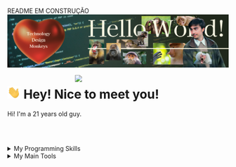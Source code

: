 <!-- START OF PROFILE STACK, DO NOT REMOVE -->
README EM CONSTRUÇÃO
<img alt="banner" src="./assets/images/github-readme-profile-gustavo.png" /> 

<img align="right" src="https://thumbs.gfycat.com/FlashyImpeccableFlatcoatretriever-size_restricted.gif" width="350px">

<div align="left">
   <h1> <img  src="https://raw.githubusercontent.com/ABSphreak/ABSphreak/master/gifs/Hi.gif" width="30px"> Hey! Nice to meet you! </h1>
   <p> Hi! I'm a 21 years old guy.</p>
</div>

<br><br>

<details>
<summary>My Programming Skills</summary>

| **Development** | 💻 **Lenguages** | 🛠 **Frameworks** |
| - | - | - |
| Front-End | <img alt="Nodejs" src="https://img.shields.io/badge/-Nodejs-43853d?style=flat-square&logo=Node.js&logoColor=white" /> <img alt="JavaScript" src="https://img.shields.io/badge/JavaScript-F7DF1E?style=flat-square&logo=javascript&logoColor=black" /> <img alt="TypeScript" src="https://img.shields.io/badge/-TypeScript-007ACC?style=flat-square&logo=typescript&logoColor=white" /> <img alt="html5" src="https://img.shields.io/badge/-HTML5-E34F26?style=flat-square&logo=html5&logoColor=white" />  <img alt="Sass" src="https://img.shields.io/badge/-Sass-CC6699?style=flat-square&logo=sass&logoColor=white" /> <img alt="css3" src="https://img.shields.io/badge/CSS3-1572B6?style=flat-square&logo=css3&logoColor=white" /> | <img alt="angular" src="https://img.shields.io/badge/-Angular-DD0031?style=flat-square&logo=angular&logoColor=white" /> <img alt="React" src="https://img.shields.io/badge/-React-45b8d8?style=flat-square&logo=react&logoColor=white" />| 
| Back-End | <img alt="Java" src="https://img.shields.io/badge/Java-ED8B00?style=flat-square&logo=openjdk&logoColor=white" />  <img alt="c sharp" src="https://img.shields.io/badge/C%23-239120?style=flat-square&logo=c-sharp&logoColor=white" />| <img alt="springboot" src="https://img.shields.io/badge/Spring-6DB33F?style=flat-square&logo=spring&logoColor=white" /> | 
| Database | <img alt="mysql" src="https://img.shields.io/badge/MySQL-00000F?style=flat-square&logo=mysql&logoColor=white" />  <img alt="" src="https://img.shields.io/badge/Microsoft_SQL_Server-CC2927?style=flat-square&logo=microsoft-sql-server&logoColor=white" /> | <img alt=""  src="https://img.shields.io/badge/Null-333333?style=flat-square&logo=a&logoColor=black" /> | 
| Mobile | <img alt="kotlin" src="https://img.shields.io/badge/Kotlin-0095D5?&style=flat-square&logo=kotlin&logoColor=white" /> | <img alt=""  src="https://img.shields.io/badge/Null-333333?style=flat-square&logo=a&logoColor=black" /> | 
| Versioning | <img alt="git" src="https://img.shields.io/badge/GIT-E44C30?style=flat-square&logo=git&logoColor=white" /> | <img alt=""  src="https://img.shields.io/badge/Null-333333?style=flat-square&logo=a&logoColor=black" /> |
</details>

<details>
<summary>My Main Tools</summary>

| **Type** | 🛠 **Tool**|
| - | - |
| Code | <img alt="vscode" src="https://img.shields.io/badge/Visual_Studio_Code-0078D4?style=flat-square&logo=visual%20studio%20code&logoColor=white" /> <img alt="inteliJ" src="https://img.shields.io/badge/IntelliJ_IDEA-000000.svg?style=flat-square&logo=intellij-idea&logoColor=white" /> <img alt="android studio" src="https://img.shields.io/badge/Android-3DDC84?style=flat-square&logo=android&logoColor=white" /> <img alt="visual code" src="https://img.shields.io/badge/Visual_Studio-5C2D91?style=flat-square&logo=visual%20studio&logoColor=white" />|
| Prototype | <img alt="figma" src="https://img.shields.io/badge/Figma-F24E1E?style=flat-square&logo=figma&logoColor=white" /> <img alt="photoshop" src="https://img.shields.io/badge/Adobe%20Photoshop-31A8FF?style=flat-square&logo=Adobe%20Photoshop&logoColor=black" />|
| Workflow Project| <img alt="jira" src="https://img.shields.io/badge/Jira-0052CC?style=flat-square&logo=Jira&logoColor=white" /> <img alt="jenkins" src="https://img.shields.io/badge/Jenkins-D24939?style=flat-square&logo=Jenkins&logoColor=white" />|
| Group | <img alt="teams" src="https://img.shields.io/badge/Microsoft_Teams-6264A7?style=flat-square&logo=microsoft-teams&logoColor=white" /> <img alt="discord" src="https://img.shields.io/badge/Discord-7289DA?style=flat-square&logo=discord&logoColor=white" /> |
| Documentation | <img alt="excel" src="https://img.shields.io/badge/Microsoft_Excel-217346?style=flat-square&logo=microsoft-excel&logoColor=white" /> <img alt="powerpoint" src="https://img.shields.io/badge/Microsoft_PowerPoint-B7472A?style=flat-square&logo=microsoft-powerpoint&logoColor=white" /> <img alt="word" src="https://img.shields.io/badge/Microsoft_Word-2B579A?style=flat-square&logo=microsoft-word&logoColor=white" /> <img alt="miro" src="https://img.shields.io/badge/Miro-050038?style=flat-square&logo=Miro&logoColor=white" /> <img alt="trello" src="https://img.shields.io/badge/Trello-0052CC?style=flat-square&logo=trello&logoColor=white" /> <img alt="" src="" />|
| Repositories | <img alt="github" src="https://img.shields.io/badge/GitHub-100000?style=flat-square&logo=github&logoColor=white" /> <img alt="gitlab" src="https://img.shields.io/badge/GitLab-330F63?style=flat-square&logo=gitlab&logoColor=white" /> |
| Cloud | <img alt="aws cloud" src="https://img.shields.io/badge/Amazon_AWS-FF9900?style=flat-square&logo=amazonaws&logoColor=white" /> <img alt="azure" src="https://img.shields.io/badge/Azure_DevOps-0078D7?style=flat-square&logo=azure-devops&logoColor=white" />|

</details>
<!-- END OF PROFILE STACK, DO NOT REMOVE -->

